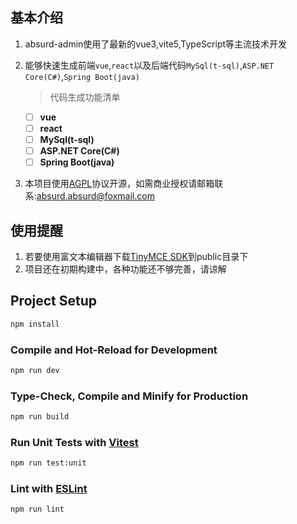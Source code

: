 ## 基本介绍

1. absurd-admin使用了最新的vue3,vite5,TypeScript等主流技术开发
1. 能够快速生成前端`vue`,`react`以及后端代码`MySql(t-sql)`,`ASP.NET Core(C#)`,`Spring Boot(java)`

   > 代码生成功能清单

   - [ ] **vue**
   - [ ] **react**
   - [ ] **MySql(t-sql)**
   - [ ] **ASP.NET Core(C#)**
   - [ ] **Spring Boot(java)**

1. 本项目使用[AGPL](./LICENSE)协议开源，如需商业授权请邮箱联系:[absurd.absurd@foxmail.com](mailto:absurd.absurd@foxmail.com)

## 使用提醒

1. 若要使用富文本编辑器下载[TinyMCE SDK](https://github.com/tinymce/tinymce)到public目录下
1. 项目还在初期构建中，各种功能还不够完善，请谅解

## Project Setup

```sh
npm install
```

### Compile and Hot-Reload for Development

```sh
npm run dev
```

### Type-Check, Compile and Minify for Production

```sh
npm run build
```

### Run Unit Tests with [Vitest](https://vitest.dev/)

```sh
npm run test:unit
```

### Lint with [ESLint](https://eslint.org/)

```sh
npm run lint
```
